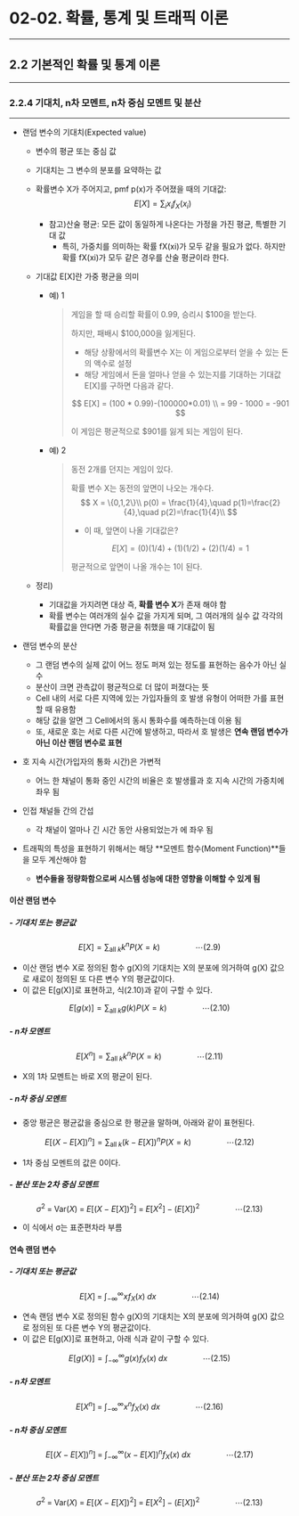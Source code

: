 # 02-02. 확률, 통계 및 트래픽 이론

---

## 2.2 기본적인 확률 및 통계 이론

---

### 2.2.4 기대치, n차 모멘트, n차 중심 모멘트 및 분산

---

- 랜덤 변수의 기대치(Expected value)

  - 변수의 평균 또는 중심 값

  - 기대치는 그 변수의 분포를 요약하는 값

  - 확률변수 X가 주어지고, pmf p(x)가 주어졌을 때의 기대값:
    $$
    E[X] = \sum_i{x_if_X(x_i)}
    $$

    - 참고)산술 평균: 모든 값이 동일하게 나온다는 가정을 가진 평균, 특별한 기대 값
      - 특히, 가중치를 의미하는 확률 fX(xi)가 모두 같을 필요가 없다. 하지만 확률 fX(xi)가 모두 같은 경우를 산술 평균이라 한다.

  - 기대값 E[X]란 가중 평균을 의미

    - 예) 1

      > 게임을 할 때 승리할 확률이 0.99, 승리시 $100을 받는다.
      >
      > 하지만, 패배시 $100,000을 잃게된다.
      >
      > - 해당 상황에서의 확률변수 X는 이 게임으로부터 얻을 수 있는 돈의 액수로 설정
      > - 해당 게임에서 돈을 얼마나 얻을 수 있는지를 기대하는 기대값 E[X]를 구하면 다음과 같다.
      >
      > $$
      > E[X] = (100 * 0.99)-(100000*0.01) \\
      > = 99 - 1000 = -901
      > $$
      >
      > 이 게임은 평균적으로 $901를 잃게 되는 게임이 된다.

    - 예) 2

      > 동전 2개를 던지는 게임이 있다.
      >
      > 확률 변수 X는 동전의 앞면이 나오는 개수다.
      > $$
      > X = \{0,1,2\}\\
      > p(0) = \frac{1}{4},\quad p(1)=\frac{2}{4},\quad p(2)=\frac{1}{4}\\
      > $$
      >
      > - 이 때, 앞면이 나올 기대값은?
      >
      > $$
      > E[X] = (0)(1/4)+(1)(1/2)+(2)(1/4) = 1
      > $$
      >
      > 평균적으로 앞면이 나올 개수는 1이 된다.

  - 정리)

    - 기대값을 가지려면 대상 즉, **확률 변수 X**가 존재 해야 함
    - 확률 변수는 여러개의 실수 값을 가지게 되며, 그 여러개의 실수 값 각각의 확률값을 안다면 가중 평균을 취했을 때 기대값이 됨

- 랜덤 변수의 분산

  - 그 랜덤 변수의 실제 값이 어느 정도 퍼져 있는 정도를 표현하는 음수가 아닌 실수
  - 분산이 크면 관측값이 평균적으로 더 많이 퍼졌다는 뜻
  - Cell 내의 서로 다른 지역에 있는 가입자들의 호 발생 유형이 어떠한 가를 표현할 때 유용함
  - 해당 값을 알면 그 Cell에서의 동시 통화수를 예측하는데 이용 됨
  - 또, 새로운 호는 서로 다른 시간에 발생하고, 따라서 호 발생은 **연속 랜덤 변수가 아닌 이산 랜덤 변수로 표현**

- 호 지속 시간(가입자의 통화 시간)은 가변적

  - 어느 한 채널이 통화 중인 시간의 비율은 호 발생률과 호 지속 시간의 가중치에 좌우 됨

- 인접 채널들 간의 간섭

  - 각 채널이 얼마나 긴 시간 동안 사용되었는가 에 좌우 됨

- 트래픽의 특성을 표현하기 위해서는 해당 **모멘트 함수(Moment Function)**들을 모두 계산해야 함

  - **변수들을 정량화함으로써 시스템 성능에 대한 영향을 이해할 수 있게 됨**



#### 이산 랜덤 변수

##### - 기대치 또는 평균값

$$
E[X] = \sum_{\mbox{all}\;k}{k^nP(X=k)}\qquad\qquad\cdots (2.9)
$$

- 이산 랜덤 변수 Χ로 정의된 함수 g(X)의 기대치는 X의 분포에 의거하여 g(X) 값으로 새로이 정의된 또 다른 변수 Y의 평균값이다.
- 이 값은 E[g(X)]로 표현하고, 식(2.10)과 같이 구할 수 있다.

$$
E[g(x)] = \sum_{\mbox{all}\;k}{g(k)P(X=k)}\qquad\qquad\cdots (2.10)
$$

##### - n차 모멘트

$$
E[X^n] = \sum_{\mbox{all}\;k}{k^nP(X=k)} \qquad\qquad\cdots (2.11)
$$

- X의 1차 모멘트는 바로 X의 평균이 된다.



##### - n차 중심 모멘트

- 중앙 평균은 평균값을 중심으로 한 평균을 말하며, 아래와 같이 표현된다.

$$
E[(X-E[X])^n] = \sum_{\mbox{all}\;k}{(k-E[X])^nP(X=k)}  \qquad\qquad\cdots (2.12)
$$

- 1차 중심 모멘트의 값은 0이다.



##### - 분산 또는 2차 중심 모멘트

$$
\sigma^2\;=\;\mbox{Var}(X)\;=\;E[(X-E[X])^2]\;=\;E[X^2]\;-\;(E[X])^2 \qquad\qquad\cdots (2.13)
$$

- 이 식에서 σ는 표준편차라 부름



#### 연속 랜덤 변수

##### - 기대치 또는 평균값

$$
E[X]\;=\;\int_{-\infty}^\infty {xf_X(x)}\;{dx}\qquad\qquad\cdots (2.14)
$$

- 연속 랜덤 변수 X로 정의된 함수 g(X)의 기대치는 X의 분포에 의거하여 g(X) 값으로 정의된 또 다른 변수 Y의 평균값이다.
- 이 값은 E[g(X)]로 표현하고, 아래 식과 같이 구할 수 있다.

$$
E[g(X)] = \int_{-\infty}^\infty {g(x)f_X(x)}\;{dx}\qquad\qquad\cdots (2.15)
$$

##### - n차 모멘트

$$
E[X^n]\;=\;\int_{-\infty}^\infty {x^nf_X(x)}\;{dx}\qquad\qquad\cdots (2.16)
$$



##### - n차 중심 모멘트

$$
E[(X-E[X])^n]\;=\;\int_{-\infty}^\infty {(x-E[X])^nf_X(x)}\;{dx}\qquad\qquad\cdots (2.17)
$$



##### - 분산 또는 2차 중심 모멘트

$$
\sigma^2\;=\;\mbox{Var}(X)\;=\;E[(X-E[X])^2]\;=\;E[X^2]\;-\;(E[X])^2\qquad\qquad\cdots (2.13)
$$

